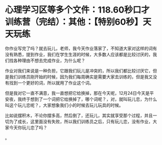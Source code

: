 # 心理学习区等多个文件：118.60秒口才训练营（完结）：其他：【特别60秒】天天玩练

你作业写完了吗？就去玩儿，老师，我今天作业落家了，不知道大家对这样的词有没有熟悉，提到作业，我们在学生生涯的时候，大多数人应该都是比较讨厌的，我们找各种理由不想去完成作业，为什么呢？

作业对我们来说是一种负担，它跟我们玩儿是冲突的，所以我们都比较讨厌它，但是我们训练员刚开始的时候，因为我们每周确实是需要大家去训练的，但是我又没有找到一个更好的词，所以就用了作业这个词。

但是我对它一直不满意，我一直想把它给换掉，那在今天呢，12月24日今天是平安夜，我终于想到了一个词把它给换掉了，哪个词呢？，对，就叫玩儿恋，为什么叫这个玩儿恋呢？，大家想象我们小的时候去玩儿玩具的时候。

比如说摆积木，不论你摆多高，然后倒了，还玩儿，其实就享受那个过程，并且一切为了成长，这里面没有失败，所以我们训练员之后，只有玩儿恋，没有作业，大家今天你玩儿恋了吗？

。